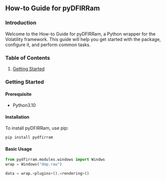 ## How-to Guide for pyDFIRRam

### Introduction

Welcome to the How-to Guide for pyDFIRRam, a Python wrapper for the Volatility framework. This guide will help you get started with the package, configure it, and perform common tasks.

### Table of Contents

1. [Getting Started](#getting-started)


### Getting Started
#### Prerequisite
- Python3.10
#### Installation

To install pyDFIRRam, use pip:
```bash
pip install pydfirram
```

#### Basic Usage
```python
from pydfirram.modules.windows import Windws
wrap = Windows("dmp.raw")

data = wrap.<plugins>().<rendering>()
```
